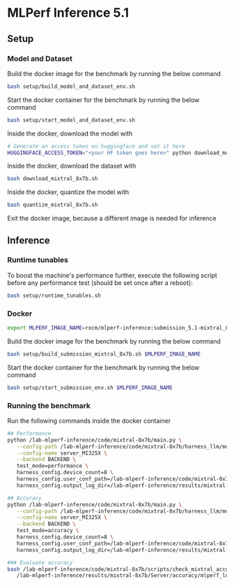 # MLPerf Inference 5.1

## Setup

### Model and Dataset

Build the docker image for the benchmark by running the below command

```bash
bash setup/build_model_and_dataset_env.sh
```

Start the docker container for the benchmark by running the below command

```bash
bash setup/start_model_and_dataset_env.sh
```

Inside the docker, download the model with

```bash
# Generate an access token on huggingface and set it here
HUGGINGFACE_ACCESS_TOKEN="<your HF token goes here>" python download_model.py
```

Inside the docker, download the dataset with

```bash
bash download_mixtral_8x7b.sh
```

Inside the docker, quantize the model with

```bash
bash quantize_mixtral_8x7b.sh
```

Exit the docker image, because a different image is needed for inference

## Inference

### Runtime tunables

To boost the machine's performance further, execute the following script before any performance test (should be set once after a reboot):

```bash
bash setup/runtime_tunables.sh
```

### Docker

```bash
export MLPERF_IMAGE_NAME=rocm/mlperf-inference:submission_5.1-mixtral_8x7b
```

Build the docker image for the benchmark by running the below command

```bash
bash setup/build_submission_mixtral_8x7b.sh $MLPERF_IMAGE_NAME
```

Start the docker container for the benchmark by running the below command

```bash
bash setup/start_submission_env.sh $MLPERF_IMAGE_NAME
```

### Running the benchmark

Run the following commands inside the docker container

``` bash
## Performance
python /lab-mlperf-inference/code/mixtral-8x7b/main.py \
   --config-path /lab-mlperf-inference/code/mixtral-8x7b/harness_llm/models/mixtral-8x7b/ \
   --config-name server_MI325X \
   --backend BACKEND \
   test_mode=performance \
   harness_config.device_count=8 \
   harness_config.user_conf_path=/lab-mlperf-inference/code/mixtral-8x7b/user.conf \
   harness_config.output_log_dir=/lab-mlperf-inference/results/mixtral-8x7b/Server/performance/run_1

## Accuracy
python /lab-mlperf-inference/code/mixtral-8x7b/main.py \
   --config-path /lab-mlperf-inference/code/mixtral-8x7b/harness_llm/models/mixtral-8x7b/ \
   --config-name server_MI325X \
   --backend BACKEND \
   test_mode=accuracy \
   harness_config.device_count=8 \
   harness_config.user_conf_path=/lab-mlperf-inference/code/mixtral-8x7b/user.conf \
   harness_config.output_log_dir=/lab-mlperf-inference/results/mixtral-8x7b/Server/accuracy

### Evaluate accuracy
bash /lab-mlperf-inference/code/mixtral-8x7b/scripts/check_mixtral_accuracy_scores.sh \
   /lab-mlperf-inference/results/mixtral-8x7b/Server/accuracy/mlperf_log_accuracy.json
```
